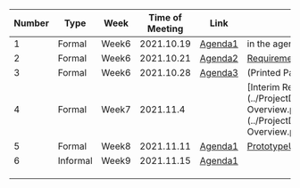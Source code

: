 | Number | Type     | Week  | Time of Meeting | Link                                               | Meeting Materials                                            |
| ------ | -------- | ----- | --------------- | -------------------------------------------------- | ------------------------------------------------------------ |
| 1      | Formal   | Week6 | 2021.10.19      | [Agenda1](20211019_FirstFormalMeetingAgenda.pdf)   | in the agenda file                                           |
| 2      | Formal   | Week6 | 2021.10.21      | [Agenda2](20211021_2ndFormalMeetingAgenda.jpeg)    | [Requirements_v1.0](20211021_requirement_v1.0.md)            |
| 3      | Formal   | Week6 | 2021.10.28      | [Agenda3](20211028_3rdFormalMeetingAgenda.md)      | (Printed Paper)                                              |
| 4      | Formal   | Week7 | 2021.11.4       |                                                    | [Interim Report Structure Mindmap](../ProjectDocumentation/InterimReport/20211103InterimReport Overview.pdf) [Interim Report Task Allocation](../ProjectDocumentation/InterimReport/20211103TaskAllocationInterimReport Overview.pdf)        Prototype(Modao) |
| 5      | Formal   | Week8 | 2021.11.11      | [Agenda1](20211109_formalmeeting1_agenda.md)       | [PrototypeUpdate](../ProjectDocumentation/Requirements/Prototype/20211115UpdateLoginSignupPersoanlPage.png) [InterimReportTemplate](../ProjectDocumentation/InterimReport/Template.pdf) [InterviewProcedure](../ProjectDocumentation/Requirements/Interview/Interview1.0.pdf) |
| 6      | Informal | Week9 | 2021.11.15      | [Agenda1](20211115Week10InformalMeeting1Agenda.md) |                                                              |
|        |          |       |                 |                                                    |                                                              |
|        |          |       |                 |                                                    |                                                              |
|        |          |       |                 |                                                    |                                                              |

